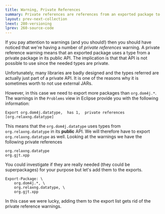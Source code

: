 ```yaml
---
title: Warning, Private References 
summary: Private references are references from an exported package to a private packages. Since they can cause grief, they need to be cleaned up.  
layout: prev-next-collection
lnext: 280-versioning
lprev: 260-source-code
---
```


If you pay attention to warnings (and you should!) then you should have noticed that we're having a number of _private references_ warning. A private reference warning means that an exported package uses a type from a private package in its public API. The implication is that that API is not possible to use since the needed types are private. 

Unfortunately, many libraries are badly designed and the types referred are actually just part of a private API. It is one of the reasons why it is sometimes worth to not use external JARs.

However, in this case we need to export more packages than `org.dom4j.*`. The warnings in the `Problems` view in Eclipse provide you with the following information:

	Export org.dom4j.datatype,  has 1,  private references [org.relaxng.datatype]

This means that the `org.dom4j.datatype` uses types from `org.relaxng.datatype` in its **public** API. We will therefore have to export `org.relaxng.datatype` as well. Looking at the warnings we have the following private references

	org.relaxng.datatype
	org.gjt.xpp

You could investigate if they are really needed (they could be superpackages) for your purpose but let's add them to the exports.

	Export-Package: \
		org.dom4j.*, \
		org.relaxng.datatype, \
		org.gjt.xpp
 
In this case we were lucky, adding them to the export list gets rid of the private reference warnings.

[DOM4J]: http://jpm4j.org/#!/p/org.jdom/jdom
[JPM4J]: http://jpm4j.org/
[-conditionalpackage]: http://bnd.bndtools.org/instructions/conditionalpackage.html
[blog]: http://njbartlett.name/2014/05/26/static-linking.html
[133 Service Loader Mediator Specification]: http://blog.osgi.org/2013/02/javautilserviceloader-in-osgi.html
[semanticaly versioned]: http://bnd.bndtools.org/chapters/170-versioning.html 
[135.3 osgi.contract Namespace]: http://blog.osgi.org/2013/08/osgi-contracts-wonkish.html
[BSD style license]: http://dom4j.sourceforge.net/dom4j-1.6.1/license.html
[supernodes of small worlds]: https://en.wikipedia.org/wiki/Small-world_network
[OSGiSemVer]: https://www.osgi.org/wp-content/uploads/SemanticVersioning.pdf
[osgi.enroute.examples.wrapping.dom4j.adapter]: https://github.com/osgi/osgi.enroute.examples/osgi.enroute.examples.wrapping.dom4j.adapter
